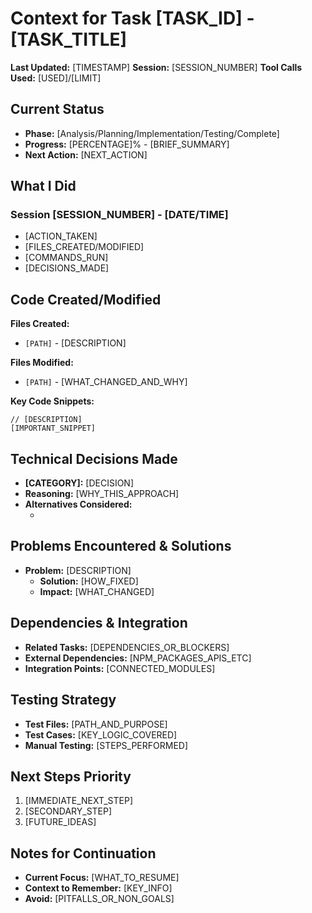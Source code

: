# Context for Task [TASK_ID] - [TASK_TITLE]
**Last Updated:** [TIMESTAMP]
**Session:** [SESSION_NUMBER]
**Tool Calls Used:** [USED]/[LIMIT]

## Current Status
* **Phase:** [Analysis/Planning/Implementation/Testing/Complete]
* **Progress:** [PERCENTAGE]% - [BRIEF_SUMMARY]
* **Next Action:** [NEXT_ACTION]

## What I Did

### Session [SESSION_NUMBER] - [DATE/TIME]
- [ACTION_TAKEN]
- [FILES_CREATED/MODIFIED]
- [COMMANDS_RUN]
- [DECISIONS_MADE]

## Code Created/Modified

**Files Created:**
- `[PATH]` - [DESCRIPTION]

**Files Modified:**
- `[PATH]` - [WHAT_CHANGED_AND_WHY]

**Key Code Snippets:**
```[LANGUAGE]
// [DESCRIPTION]
[IMPORTANT_SNIPPET]
```

## Technical Decisions Made
* **[CATEGORY]:** [DECISION]
* **Reasoning:** [WHY_THIS_APPROACH]
* **Alternatives Considered:**
  * [ALTERNATIVE]: [PROS/CONS]

## Problems Encountered & Solutions
- **Problem:** [DESCRIPTION]
  - **Solution:** [HOW_FIXED]
  - **Impact:** [WHAT_CHANGED]

## Dependencies & Integration
* **Related Tasks:** [DEPENDENCIES_OR_BLOCKERS]
* **External Dependencies:** [NPM_PACKAGES_APIS_ETC]
* **Integration Points:** [CONNECTED_MODULES]

## Testing Strategy
* **Test Files:** [PATH_AND_PURPOSE]
* **Test Cases:** [KEY_LOGIC_COVERED]
* **Manual Testing:** [STEPS_PERFORMED]

## Next Steps Priority
1. [IMMEDIATE_NEXT_STEP]
2. [SECONDARY_STEP]
3. [FUTURE_IDEAS]

## Notes for Continuation
* **Current Focus:** [WHAT_TO_RESUME]
* **Context to Remember:** [KEY_INFO]
* **Avoid:** [PITFALLS_OR_NON_GOALS] 
